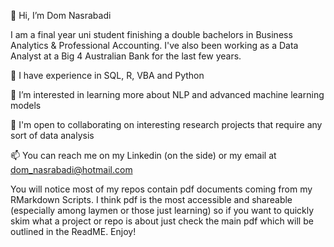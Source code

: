 👋 Hi, I’m Dom Nasrabadi

I am a final year uni student finishing a double bachelors in Business Analytics & Professional Accounting. I've also been working as a Data Analyst at a Big 4 
Australian Bank for the last few years. 

👀 I have experience in SQL, R, VBA and Python

🌱 I’m interested in learning more about NLP and advanced machine learning models

💞️ I'm open to collaborating on interesting research projects that require any sort of data analysis

📫 You can reach me on my Linkedin (on the side) or my email at dom_nasrabadi@hotmail.com

You will notice most of my repos contain pdf documents coming from my RMarkdown Scripts. I think pdf is the most accessible and shareable (especially among laymen or those just learning) so if you want to quickly skim what a project or repo is about just check the main pdf which will be outlined in the ReadME. 
Enjoy!

<!---
domnasrabadi/domnasrabadi is a ✨ special ✨ repository because its `README.md` (this file) appears on your GitHub profile.
You can click the Preview link to take a look at your changes.
--->
